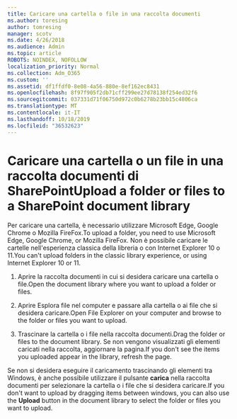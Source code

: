 ```yaml
---
title: Caricare una cartella o file in una raccolta documenti
ms.author: toresing
author: tomresing
manager: scotv
ms.date: 4/26/2018
ms.audience: Admin
ms.topic: article
ROBOTS: NOINDEX, NOFOLLOW
localization_priority: Normal
ms.collection: Adm_O365
ms.custom: ''
ms.assetid: df1ffdf0-8e08-4a56-880e-8ef162ec8431
ms.openlocfilehash: 8f97f905f2db71cff299ee27d78138f254ed32f6
ms.sourcegitcommit: 037331d71f06750d972c0b6278b23bb15c4806ca
ms.translationtype: MT
ms.contentlocale: it-IT
ms.lasthandoff: 10/18/2019
ms.locfileid: "36532623"
---
```

# <a name="upload-a-folder-or-files-to-a-sharepoint-document-library"></a><span data-ttu-id="1d520-102">Caricare una cartella o un file in una raccolta documenti di SharePoint</span><span class="sxs-lookup"><span data-stu-id="1d520-102">Upload a folder or files to a SharePoint document library</span></span>

<span data-ttu-id="1d520-103">Per caricare una cartella, è necessario utilizzare Microsoft Edge, Google Chrome o Mozilla FireFox.</span><span class="sxs-lookup"><span data-stu-id="1d520-103">To upload a folder, you need to use Microsoft Edge, Google Chrome, or Mozilla FireFox.</span></span> <span data-ttu-id="1d520-104">Non è possibile caricare le cartelle nell'esperienza classica della libreria o con Internet Explorer 10 o 11.</span><span class="sxs-lookup"><span data-stu-id="1d520-104">You can't upload folders in the classic library experience, or using Internet Explorer 10 or 11.</span></span>
  
1. <span data-ttu-id="1d520-105">Aprire la raccolta documenti in cui si desidera caricare una cartella o file.</span><span class="sxs-lookup"><span data-stu-id="1d520-105">Open the document library where you want to upload a folder or files.</span></span>
    
2. <span data-ttu-id="1d520-106">Aprire Esplora file nel computer e passare alla cartella o ai file che si desidera caricare.</span><span class="sxs-lookup"><span data-stu-id="1d520-106">Open File Explorer on your computer and browse to the folder or files you want to upload.</span></span>
    
3. <span data-ttu-id="1d520-107">Trascinare la cartella o i file nella raccolta documenti.</span><span class="sxs-lookup"><span data-stu-id="1d520-107">Drag the folder or files to the document library.</span></span> <span data-ttu-id="1d520-108">Se non vengono visualizzati gli elementi caricati nella raccolta, aggiornare la pagina.</span><span class="sxs-lookup"><span data-stu-id="1d520-108">If you don't see the items you uploaded appear in the library, refresh the page.</span></span> 
    
<span data-ttu-id="1d520-109">Se non si desidera eseguire il caricamento trascinando gli elementi tra Windows, è anche possibile utilizzare il pulsante **carica** nella raccolta documenti per selezionare la cartella o i file che si desidera caricare.</span><span class="sxs-lookup"><span data-stu-id="1d520-109">If you don't want to upload by dragging items between windows, you can also use the **Upload** button in the document library to select the folder or files you want to upload.</span></span> 
  


